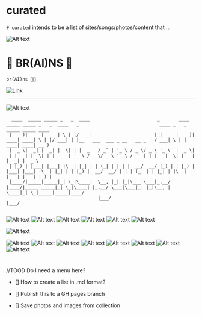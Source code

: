 # curated

`# curated` intends to be a list of sites/songs/photos/content that ...

![Alt text](images/code.png)


# 🧠 BR(AI)NS 🧠

```
br(AI)ns 🧠🧠
```

[![Link](https://img.youtube.com/vi/E6_CZUbi-CM/sddefault.jpg)](https://youtu.be/E6_CZUbi-CM])

---
![Alt text](images/tello-2020-12-26_115410.jpeg)

```
  ____  _____ _____ _   _  ____                         _       ____  _____ _____ _   _  ____   _                              ____ _   _ _____ _____ ____  
 | __ )| ____| ____| \ | |/ ___|   __ _ _ __   ___  ___| |__   | __ )| ____| ____| \ | |/ ___| | |__   ___  ___ _ __   __ _   / ___| \ | | ____| ____| __ ) 
 |  _ \|  _| |  _| |  \| | |  _   / _` | '_ \ / _ \/ _ \ '_ \  |  _ \|  _| |  _| |  \| | |  _  | '_ \ / _ \/ _ \ '_ \ / _` | | |  _|  \| |  _| |  _| |  _ \ 
 | |_) | |___| |___| |\  | |_| | | (_| | | | |  __/  __/ |_) | | |_) | |___| |___| |\  | |_| | | |_) |  __/  __/ | | | (_| | | |_| | |\  | |___| |___| |_) |
 |____/|_____|_____|_| \_|\____|  \__, |_| |_|\___|\___|_.__/  |____/|_____|_____|_| \_|\____| |_.__/ \___|\___|_| |_|\__, |  \____|_| \_|_____|_____|____/ 
                                  |___/                                                                               |___/                                 
                                
```


![Alt text](images/club_side.jpg)
![Alt text](images/DALL%C2%B7E%202022-11-21%2022.0928%20-%203%20blockchain%20enthusiasts%20sitting%20by%20Berlin%20canal%20drinking%20craft%20beer%20in%20the%20year%202041%20on%20a%20psychedelic%20background.png)
![Alt text](images/dalle2_harry.png)
![Alt text](images/FOTOIMPEX13.jpg)
![Alt text](images/job_desc.png)
![Alt text](images/interrobang.png)

![Alt text](images/tello-2020-12-26_115323.jpeg)

![Alt text](images/FOTOIMPEX16.jpg)
![Alt text](images/Julia%20at%20-0.05728,%200.64964.jpeg)
![Alt text](images/pop.png)
![Alt text](images/FOTOIMPEX12.jpg)
![Alt text](images/Moufarrege_Image-2.jpeg)
![Alt text](images/MainDeck.jpg)
![Alt text](images/Screenshot-20220713141516-1866x1006.png)
![Alt text](images/DALL%C2%B7E%202022-11-21%2022.12.26%20-%20We%20are%20living%20in%20the%20future%20in%20the%20style%20of%20dall-e.png)
#
//TOOD
 Do I need a menu here?
- []  How to create a list in .md format? 

- []  Publish this to a GH pages branch 

- []  Save photos and images from collection


